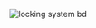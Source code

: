 
![locking system bd](https://user-images.githubusercontent.com/94235122/144368228-b4698ed0-a715-4886-8639-42b76484fad1.png)

